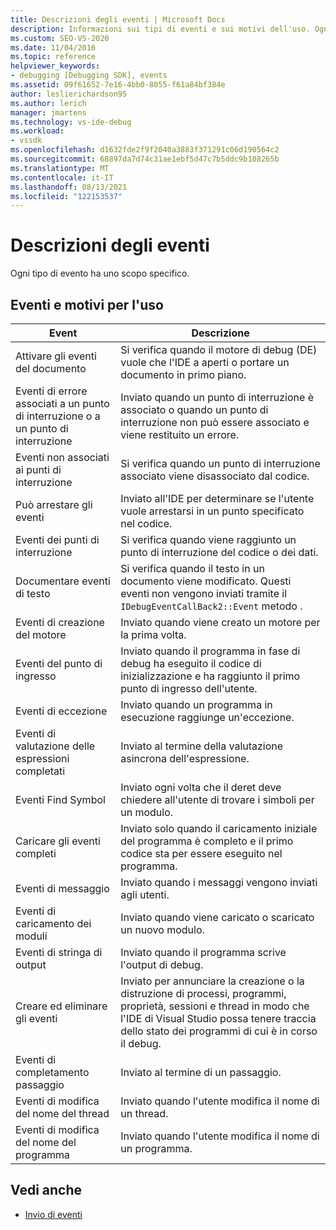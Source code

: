 ```yaml
---
title: Descrizioni degli eventi | Microsoft Docs
description: Informazioni sui tipi di eventi e sui motivi dell'uso. Ogni tipo di evento ha uno scopo specifico.
ms.custom: SEO-VS-2020
ms.date: 11/04/2016
ms.topic: reference
helpviewer_keywords:
- debugging [Debugging SDK], events
ms.assetid: 09f61652-7e16-4bb0-8055-f61a84bf384e
author: leslierichardson95
ms.author: lerich
manager: jmartens
ms.technology: vs-ide-debug
ms.workload:
- vssdk
ms.openlocfilehash: d1632fde2f9f2040a3883f371291c06d190564c2
ms.sourcegitcommit: 68897da7d74c31ae1ebf5d47c7b5ddc9b108265b
ms.translationtype: MT
ms.contentlocale: it-IT
ms.lasthandoff: 08/13/2021
ms.locfileid: "122153537"
---
```

# <a name="event-descriptions"></a>Descrizioni degli eventi
Ogni tipo di evento ha uno scopo specifico.

## <a name="events-and-the-reasons-for-their-use"></a>Eventi e motivi per l'uso

|Event|Descrizione|
|-----------|-----------------|
|Attivare gli eventi del documento|Si verifica quando il motore di debug (DE) vuole che l'IDE a aperti o portare un documento in primo piano.|
|Eventi di errore associati a un punto di interruzione o a un punto di interruzione|Inviato quando un punto di interruzione è associato o quando un punto di interruzione non può essere associato e viene restituito un errore.|
|Eventi non associati ai punti di interruzione|Si verifica quando un punto di interruzione associato viene disassociato dal codice.|
|Può arrestare gli eventi|Inviato all'IDE per determinare se l'utente vuole arrestarsi in un punto specificato nel codice.|
|Eventi dei punti di interruzione|Si verifica quando viene raggiunto un punto di interruzione del codice o dei dati.|
|Documentare eventi di testo|Si verifica quando il testo in un documento viene modificato. Questi eventi non vengono inviati tramite il `IDebugEventCallBack2::Event` metodo .|
|Eventi di creazione del motore|Inviato quando viene creato un motore per la prima volta.|
|Eventi del punto di ingresso|Inviato quando il programma in fase di debug ha eseguito il codice di inizializzazione e ha raggiunto il primo punto di ingresso dell'utente.|
|Eventi di eccezione|Inviato quando un programma in esecuzione raggiunge un'eccezione.|
|Eventi di valutazione delle espressioni completati|Inviato al termine della valutazione asincrona dell'espressione.|
|Eventi Find Symbol|Inviato ogni volta che il deret deve chiedere all'utente di trovare i simboli per un modulo.|
|Caricare gli eventi completi|Inviato solo quando il caricamento iniziale del programma è completo e il primo codice sta per essere eseguito nel programma.|
|Eventi di messaggio|Inviato quando i messaggi vengono inviati agli utenti.|
|Eventi di caricamento dei moduli|Inviato quando viene caricato o scaricato un nuovo modulo.|
|Eventi di stringa di output|Inviato quando il programma scrive l'output di debug.|
|Creare ed eliminare gli eventi|Inviato per annunciare la creazione o la distruzione di processi, programmi, proprietà, sessioni e thread in modo che l'IDE di Visual Studio possa tenere traccia dello stato dei programmi di cui è in corso il debug.|
|Eventi di completamento passaggio|Inviato al termine di un passaggio.|
|Eventi di modifica del nome del thread|Inviato quando l'utente modifica il nome di un thread.|
|Eventi di modifica del nome del programma|Inviato quando l'utente modifica il nome di un programma.|

## <a name="see-also"></a>Vedi anche
- [Invio di eventi](../../extensibility/debugger/sending-events.md)
